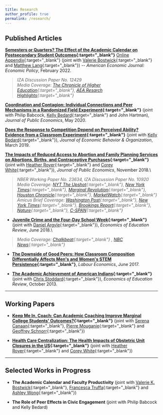 ```yaml
---
title: Research
author_profile: true
permalink: /research/
---
```


## Published Articles

**[Semesters or Quarters? The Effect of the Academic Calendar on Postsecondary Student Outcomes](/assets/docs/AcademicCalendar.pdf){:target="_blank"}**  [Online Appendix](https://drive.google.com/file/d/1p35nnkJFSHgieADzOnl2l2I50BkJy-Se/view?usp=sharing){:target="_blank"}  (joint with [Valerie Bostwick](https://vkbostwick.weebly.com/){:target="_blank"} and [Matthew Lang](https://sites.google.com/site/matthewdlang18/){:target="_blank"})  -- *American Economic Journal: Economic Policy*, February 2022.
> *IZA Discussion Paper No. 12429*\
*Media Coverage: [The Chronicle of Higher Education](https://www.chronicle.com/article/for-students-on-the-quarter-system-landing-a-summer-internship-can-bring-complications/){:target="_blank"}, [AEA Resarch Highlights](https://www.aeaweb.org/research/college-semesters-quarters-graduation){:target="_blank"}*

**[Coordination and Contagion: Individual Connections and Peer Mechanisms in a Randomized Field Experiment](/assets/docs/PeerEffects_JPubE_Final_2019.pdf){:target="_blank"}** (joint with Philip Babcock, [Kelly Bedard](https://econ.ucsb.edu/people/faculty/kelly-bedard){:target="_blank"} and John Hartman), *Journal of Public Economics*, May 2020.

**[Does the Response to Competition Depend on Perceived Ability? Evidence from a Classroom Experiment](/assets/docs/TUCE_Feb2019.pdf){:target="_blank"}** (joint with [Kelly Bedard](https://econ.ucsb.edu/people/faculty/kelly-bedard){:target="_blank"}), *Journal of Economic Behavior & Organization*, March 2019.

**[The Impacts of Reduced Access to Abortion and Family Planning Services on Abortions, Births, and Contraceptive Purchases](/assets/docs/Abortion_JPubE.pdf){:target="_blank"}** (joint with [Heather Royer](https://sites.google.com/site/heathernroyer/){:target="_blank"} and [Corey White](https://coreywhite.net/){:target="_blank"}), *Journal of Public Economics*, November 2018.\
> *NBER Working Paper No. 23634, IZA Discussion Paper No. 10920*\
*Media Coverage: [NYT The Upshot](https://www.nytimes.com/interactive/2019/07/18/upshot/roe-v-wade-abortion-maps-planned-parenthood.html?mtrref=www.nytimes.com&mtrref=www.nytimes.com&gwh=A499654C4F13DA63E11C9DBDDDBBE942&gwt=pay&assetType=PAYWALL){:target="_blank"}, [New York Times](https://drive.google.com/file/d/1NmMqDfwAdqKMr2RttZgEjG0U4B2NFdFy/view){:target="_blank"}, [Marginal Revolution](https://marginalrevolution.com/marginalrevolution/2021/12/earlier-data-on-texas-abortion-restrictions.html#comments){:target="_blank"}, [Houston Chronicle](https://www.houstonchronicle.com/business/texanomics/article/Study-Texas-abortion-restrictions-boosted-birth-11720119.php){:target="_blank"}, [MarketWatch](https://www.marketwatch.com/story/what-happened-to-birth-rates-after-texas-restricted-access-to-abortion-2017-08-01){:target="_blank"}*\
*Amicus Brief Coverage: [Washington Post](https://www.washingtonpost.com/opinions/2021/11/30/court-cannot-fool-itself-eviscerating-roe-would-upend-lives/){:target="_blank"}, [New York Times](https://www.nytimes.com/2021/12/01/upshot/mississippi-abortion-case-roe.html){:target="_blank"},  [Brookings Report](){:target="_blank"}, [Nature](https://www.nature.com/articles/d41586-021-02834-7){:target="_blank"}, [C-SPAN](https://www.c-span.org/video/?c4989037/user-clip-economists-amicus){:target="_blank"}*

- **[Juvenile Crime and the Four-Day School Week](/assets/docs/4dayschoolweek_crime_EER_RR_Final.pdf){:target="_blank"}** (joint with [Daniel Argyle](https://scholar.google.com/citations?user=JJiQXQgAAAAJ&hl=en&oi=ao){:target="_blank"}), *Economics of Education Review*, June 2018.\
> *Media Coverage: [Chalkbeat](https://www.chalkbeat.org/2018/4/2/21104689/four-day-school-weeks-a-nationwide-symptom-of-tight-budgets-lead-to-more-youth-crime-study-finds){:target="_blank"} , [NBC News](https://www.nbcnews.com/politics/politics-news/four-day-school-week-teachers-kids-give-it-parents-are-n1009506){:target="_blank"}*

- **[The Downside of Good Peers: How Classroom Composition Differentially Affects Men's and Women's STEM Persistence](https://drive.google.com/open?id=0B-mwzWuRoOidbFVFRlh3VDVHVTg){:target="_blank"}**, *Labour Economics*, June 2017.

- **[The Academic Achievement of American Indians](/assets/docs/AIGap.pdf){:target="_blank"}** (joint with [Chris Stoddard](https://www.montana.edu/cstoddard/){:target="_blank"}), *Economics of Education Review*, October 2013.

---

## Working Papers
- **[Keep Me In, Coach: Can Academic Coaching Improve Marginal College Students' Outcomes?](https://drive.google.com/file/d/1_BRDu2IFPAp-oUmStorgp7Wf6UUOG_w0/view?usp=sharing){:target="_blank"}**  (joint with [Serena Canaan](https://sites.google.com/site/serenacanaan87/home){:target="_blank"}, [Pierre Mouganie](https://sites.google.com/site/pierremouganie/){:target="_blank"} and [Geoffrey Schnorr](https://geoffreyschnorr.com/){:target="_blank"})  

- **[Health Care Centralization: The Health Impacts of Obstetric Unit Closures in the US](/assets/docs/frw_reduced_form_manuscript.pdf){:target="_blank"}** (joint with [Heather Royer](https://sites.google.com/site/heathernroyer/){:target="_blank"} and [Corey White](https://coreywhite.net/){:target="_blank"})

---

## Selected Works in Progress
- **The Academic Calendar and Faculty Productivity** (joint with [Valerie K. Bostwick](https://vkbostwick.weebly.com/){:target="_blank"}, [Francesca Truffa](https://sites.northwestern.edu/ftl2720/){:target="_blank"} and [Ashley Wong](https://www.ashley-wong.net/){:target="_blank"})

- **The Role of Peer Effects in Civic Engagement** (joint with Philip Babcock and Kelly Bedard) 

